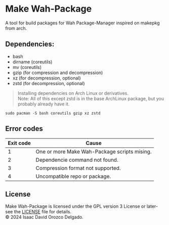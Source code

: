 # Make Wah-Package
A tool for build packages for Wah Package-Manager inspired on makepkg from arch.

## Dependencies:
* bash
* dirname (coreutils)
* mv (coreutils)
* gzip (for compression and decompression)
* xz (for decompression, optional)
* zstd (for decompression, optional)

> Installing dependencies on Arch Linux or derivatives. <br> Note: All of this except zstd is in the base ArchLinux package, but you probably already have it.
```
sudo pacman -S bash coreutils gzip xz zstd
```

## Error codes
| Exit code	| Cause						|
| ---		| ---						|
| 1		| One or more Make Wah-Package scripts mising.	|
| 2		| Dependencie command not found.		|
| 3		| Compression format not supported.		|
| 4		| Uncompatible repo or package.			|

## License
Make Wah-Package is licensed under the GPL version 3 License or later- see the [LICENSE](LICENSE) file for details.<br>
© 2024 Isaac David Orozco Delgado.
